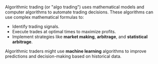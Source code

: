 Algorithmic trading (or "algo trading") uses mathematical models and computer algorithms to automate trading decisions. These algorithms can use complex mathematical formulas to:

- Identify trading signals.
- Execute trades at optimal times to maximize profits.
- Implement strategies like **market making**, **arbitrage**, and **statistical arbitrage**.

Algorithmic traders might use **machine learning** algorithms to improve predictions and decision-making based on historical data.